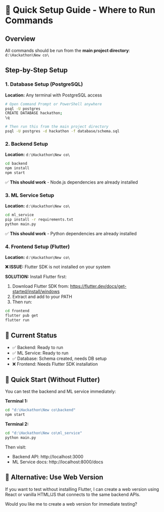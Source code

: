 # 🚀 Quick Setup Guide - Where to Run Commands

## Overview

All commands should be run from the **main project directory**: `d:\Hackathon\New co\`

## Step-by-Step Setup

### 1. Database Setup (PostgreSQL)

**Location:** Any terminal with PostgreSQL access

```bash
# Open Command Prompt or PowerShell anywhere
psql -U postgres
CREATE DATABASE hackathon;
\q

# Then run this from the main project directory
psql -U postgres -d hackathon -f database/schema.sql
```

### 2. Backend Setup

**Location:** `d:\Hackathon\New co\`

```bash
cd backend
npm install
npm start
```

✅ **This should work** - Node.js dependencies are already installed

### 3. ML Service Setup

**Location:** `d:\Hackathon\New co\`

```bash
cd ml_service
pip install -r requirements.txt
python main.py
```

✅ **This should work** - Python dependencies are already installed

### 4. Frontend Setup (Flutter)

**Location:** `d:\Hackathon\New co\`

**❌ ISSUE:** Flutter SDK is not installed on your system

**SOLUTION:** Install Flutter first:

1. Download Flutter SDK from: https://flutter.dev/docs/get-started/install/windows
2. Extract and add to your PATH
3. Then run:

```bash
cd frontend
flutter pub get
flutter run
```

## 🎯 Current Status

- ✅ Backend: Ready to run
- ✅ ML Service: Ready to run
- ✅ Database: Schema created, needs DB setup
- ❌ Frontend: Needs Flutter SDK installation

## 🔧 Quick Start (Without Flutter)

You can test the backend and ML service immediately:

**Terminal 1:**

```bash
cd "d:\Hackathon\New co\backend"
npm start
```

**Terminal 2:**

```bash
cd "d:\Hackathon\New co\ml_service"
python main.py
```

Then visit:

- Backend API: http://localhost:3000
- ML Service docs: http://localhost:8000/docs

## 📱 Alternative: Use Web Version

If you want to test without installing Flutter, I can create a web version using React or vanilla HTML/JS that connects to the same backend APIs.

Would you like me to create a web version for immediate testing?
